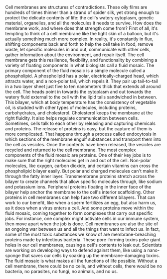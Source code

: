 Cell membranes are structures  of contradictions. These oily films are hundreds of times thinner than a strand of spider silk, yet strong enough to protect the delicate contents of life: the cell's watery cytoplasm,  genetic material, organelles, and all the molecules it needs to survive. How does the membrane work, and where does that strength come from? First of all, it's tempting to think of a cell membrane like the tight skin of a balloon, but it's actually something  much more complex. In reality, it's constantly in flux, shifting components back and forth to help the cell take in food, remove waste, let specific molecules in and out, communicate with other cells, gather information about the environment, and repair itself. The cell membrane gets this resilience, flexibility, and functionality by combining a variety  of floating components in what biologists call a fluid mosaic. The primary component of the fluid mosaic is a simple molecule  called a phospholipid. A phospholipid has a polar,  electrically-charged head, which attracts water, and a non-polar tail, which repels it. They pair up tail-to-tail in a two layer sheet just five to ten nanometers thick that extends all around the cell. The heads point in towards the cytoplasm and out towards the watery fluid  external to the cell with the lipid tails  sandwiched in between. This bilayer, which at body temperature has the consistency of vegetable oil, is studded with other types of molecules, including proteins, carbohydrates, and cholesterol. Cholesterol keeps the membrane  at the right fluidity. It also helps regulate communication between cells. Sometimes, cells talk to each other by releasing and capturing  chemicals and proteins. The release of proteins is easy, but the capture of them  is more complicated. That happens through a process called endocytosis in which sections of the membrane engulf substances and transport them into the cell as vesicles. Once the contents have been released, the vesicles are recycled and returned to the cell membrane. The most complex components of the fluid mosaic are proteins. One of their key jobs is to make sure that the right molecules  get in and out of the cell. Non-polar molecules, like oxygen, carbon dioxide, and certain vitamins can cross the phospholipid  bilayer easily. But polar and charged molecules can't make it through the fatty inner layer. Transmembrane proteins stretch across the bilayer to create channels that allow specific molecules through, like sodium and potassium ions. Peripheral proteins floating in the inner face of the bilayer help anchor the membrane to the cell's interior scaffolding. Other proteins in cell membranes can help fuse two different bilayers. That can work to our benefit, like when a sperm fertilizes an egg, but also harm us, as it does when a virus enters a cell. And some proteins move within the fluid mosaic, coming together to form complexes that carry out specific jobs. For instance, one complex might activate cells in our immune system, then move apart when the job is done. Cell membranes are also the site of an ongoing war between us and all the things that want to infect us. In fact, some of the most toxic substances we know of are membrane-breaching proteins made by infectious bacteria. These pore-forming toxins poke giant holes in our cell membranes, causing a cell's contents to leak out. Scientists are working on developing ways to defend against them, like using a nano-sponge  that saves our cells by soaking up  the membrane-damaging toxins. The fluid mosaic is what makes  all the functions of life possible. Without a cell membrane, there could be no cells, and without cells, there would be no bacteria, no parasites, no fungi, no animals, and no us. 